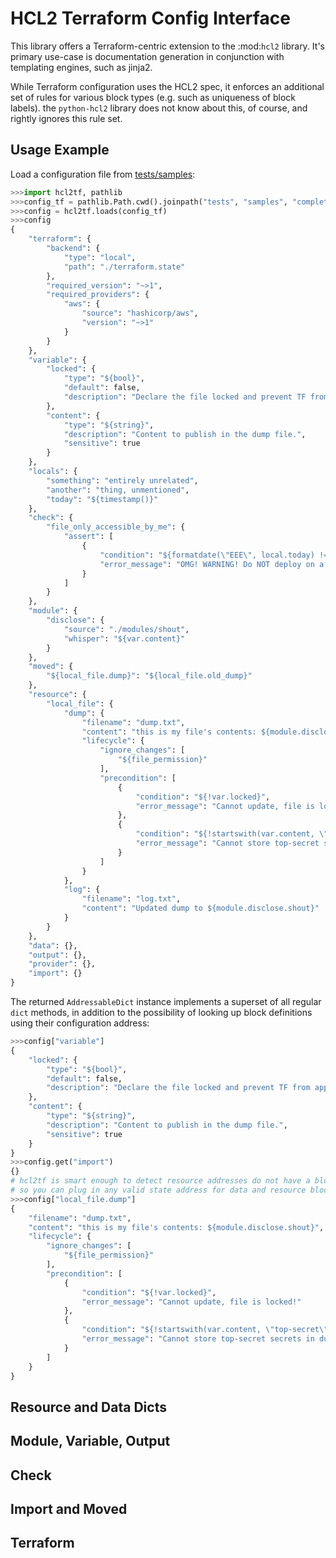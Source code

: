 # HCL2 Terraform Config Interface

This library offers a Terraform-centric extension to the :mod:`hcl2` library. It's primary use-case is documentation generation in conjunction
with templating engines, such as jinja2.

While Terraform configuration uses the HCL2 spec, it enforces an additional set of rules
for various block types (e.g. such as uniqueness of block labels). the `python-hcl2` library
does not know about this, of course, and rightly ignores this rule set.

## Usage Example

Load a configuration file from [tests/samples](tests/samples):

```python
>>>import hcl2tf, pathlib
>>>config_tf = pathlib.Path.cwd().joinpath("tests", "samples", "complete", "config.tf").read_text()
>>>config = hcl2tf.loads(config_tf)
>>>config
{
    "terraform": {
        "backend": {
            "type": "local",
            "path": "./terraform.state"
        },
        "required_version": "~>1",
        "required_providers": {
            "aws": {
                "source": "hashicorp/aws",
                "version": "~>1"
            }
        }
    },
    "variable": {
        "locked": {
            "type": "${bool}",
            "default": false,
            "description": "Declare the file locked and prevent TF from applying changes."
        },
        "content": {
            "type": "${string}",
            "description": "Content to publish in the dump file.",
            "sensitive": true
        }
    },
    "locals": {
        "something": "entirely unrelated",
        "another": "thing, unmentioned",
        "today": "${timestamp()}"
    },
    "check": {
        "file_only_accessible_by_me": {
            "assert": [
                {
                    "condition": "${formatdate(\"EEE\", local.today) != \"Fri\"}",
                    "error_message": "OMG! WARNING! Do NOT deploy on a Friday!"
                }
            ]
        }
    },
    "module": {
        "disclose": {
            "source": "./modules/shout",
            "whisper": "${var.content}"
        }
    },
    "moved": {
        "${local_file.dump}": "${local_file.old_dump}"
    },
    "resource": {
        "local_file": {
            "dump": {
                "filename": "dump.txt",
                "content": "this is my file's contents: ${module.disclose.shout}",
                "lifecycle": {
                    "ignore_changes": [
                        "${file_permission}"
                    ],
                    "precondition": [
                        {
                            "condition": "${!var.locked}",
                            "error_message": "Cannot update, file is locked!"
                        },
                        {
                            "condition": "${!startswith(var.content, \"top-secret\")}",
                            "error_message": "Cannot store top-secret secrets in dump.txt!"
                        }
                    ]
                }
            },
            "log": {
                "filename": "log.txt",
                "content": "Updated dump to ${module.disclose.shout}"
            }
        }
    },
    "data": {},
    "output": {},
    "provider": {},
    "import": {}
}
```

The returned `AddressableDict` instance implements a superset of all regular `dict` methods, in addition to the possibility of looking up block definitions using their configuration address:


```python
>>>config["variable"]
{
    "locked": {
        "type": "${bool}",
        "default": false,
        "description": "Declare the file locked and prevent TF from applying changes."
    },
    "content": {
        "type": "${string}",
        "description": "Content to publish in the dump file.",
        "sensitive": true
    }
}
>>>config.get("import")
{}
# hcl2tf is smart enough to detect resource addresses do not have a block type prepended
# so you can plug in any valid state address for data and resource block definitions as a 'key'.
>>>config["local_file.dump"]
{
    "filename": "dump.txt",
    "content": "this is my file's contents: ${module.disclose.shout}",
    "lifecycle": {
        "ignore_changes": [
            "${file_permission}"
        ],
        "precondition": [
            {
                "condition": "${!var.locked}",
                "error_message": "Cannot update, file is locked!"
            },
            {
                "condition": "${!startswith(var.content, \"top-secret\")}",
                "error_message": "Cannot store top-secret secrets in dump.txt!"
            }
        ]
    }
}
```



## Resource and Data Dicts
## Module, Variable, Output
## Check
## Import and Moved
## Terraform
